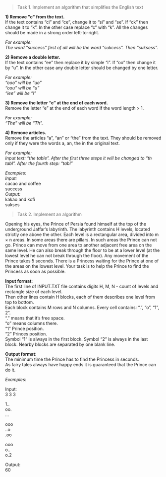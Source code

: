 >Task 1.
Implement an algorithm that simplifies the English text

**1) Remove "c" from the text.**\
If the text contains “ci” and “ce”, change it to “si” and “se”.
If “ck” then change it to “k”.
In the other case replace “c” with “k”.
All the changes should be made in a strong order left-to-right.

*For example:\
The word “success” first of all will be the word “sukcess”. Then “suksess”.*
   
**2) Remove a double letter.**\
If the text contains “ee” then replace it by simple “i”.
If “oo” then change it by “u”.
In the other case any double letter should be changed by one letter.
   
*For example:\
“ooo” will be “uo”\
“oou” will be “u”\
“iee” will be “i”*

**3) Remove the letter “e” at the end of each word.**\
Remove the letter “e” at the end of each word if the word length > 1.
   
*For example:\
“The” will be “Th”.*

**4) Remove articles.**\
Remove the articles “a”, “an” or “the” from the text. They should be removed only if they were the words a, an, the in the original text.

*For example:\
Input text: “the table”. After the first three steps it will be changed to “th tabl”. After the fourth step: “tabl”*

*Examples:*\
*Input:*\
cacao and coffee\
success\
*Output:*\
kakao and kofi\
sukses

>Task 2. Implement an algorithm

Opening his eyes, the Prince of Persia found himself at the top of the underground Jaffar’s labyrinth. The labyrinth contains H levels, located strictly one above the other. Each level is a rectangular area, divided into m × n areas. In some areas there are pillars. In such areas the Prince can not go.
Prince can move from one area to another adjacent free area on the same level. He can also break through the floor to be at a lower level (at the lowest level he can not break through the floor). Any movement of the Prince takes 5 seconds.
There is a Princess waiting for the Prince at one of the areas on the lowest level. Your task is to help the Prince to find the Princess as soon as possible.

**Input format:**\
The first line of INPUT.TXT file contains digits H, M, N - count of levels and rectangle size of each level.\
Then other lines contain H blocks, each of them describes one level from top to bottom.\
Each block contains M rows and N columns. Every cell contains: “.”, “o”, “1”, 2”.\
“.” means that it’s free space.\
“o” means columns there.\
“1” Prince position.\
“2” Princes position.\
Symbol “1” is always in the first block. Symbol “2” is always in the last block. Nearby blocks are separated by one blank line.

**Output format:**\
The minimum time the Prince has to find the Princess in seconds.\
As fairy tales always have happy ends it is guaranteed that the Prince can do it.

*Examples:*

Input:\
3 3 3

1..\
oo.\
...

ooo\
..o\
.oo

ooo\
o..\
o.2

Output:\
60